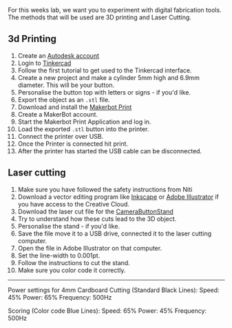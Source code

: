 For this weeks lab, we want you to experiment with digital fabrication tools. The methods that will be used are 3D printing and Laser Cutting.  

## 3d Printing 
1. Create an [Autodesk account](https://accounts.autodesk.com/register)
2. Login to [Tinkercad](https://www.tinkercad.com/)
3. Follow the first tutorial to get used to the Tinkercad interface.
4. Create a new project and make a cylinder 5mm high and 6.9mm diameter. This will be your button.
5. Personalise the button top with letters or signs - if you'd like.
6. Export the object as an `.stl` file.
7. Download and install the [Makerbot Print](https://www.makerbot.com/print/)
8. Create a MakerBot account.
9. Start the Makerbot Print Application and log in. 
10. Load the exported `.stl` button into the printer. 
11. Connect the printer over USB.
12. Once the Printer is connected hit print. 
13. After the printer has started the USB cable can be disconnected.

## Laser cutting
1. Make sure you have followed the safety instructions from Niti
2. Download a vector editing program like [Inkscape](https://inkscape.org/en/) or [Adobe Illustrator](https://www.adobe.com/products/illustrator.html) if you have access to the Creative Cloud. 
3. Download the laser cut file for the [CameraButtonStand](https://github.com/FAR-Lab/Developing-and-Designing-Interactive-Devices/blob/master/CameraButtonStand.svg) 
4. Try to understand how these cuts lead to the 3D object.
5. Personalise the stand - if you'd like.
6. Save the file move it to a USB drive, connected it to the laser cutting computer.
7.  Open the file in Adobe Illustrator on that computer. 
8.  Set the line-width to 0.001pt.
9.  Follow the instructions to cut the stand.
10.  Make sure you color code it correctly.

---
Power settings for 4mm Cardboard
Cutting (Standard Black Lines):
	Speed: 45%
	Power: 65%
	Frequency: 500Hz

Scoring (Color code Blue Lines):
	Speed: 65%
	Power: 45%
	Frequency: 500Hz



